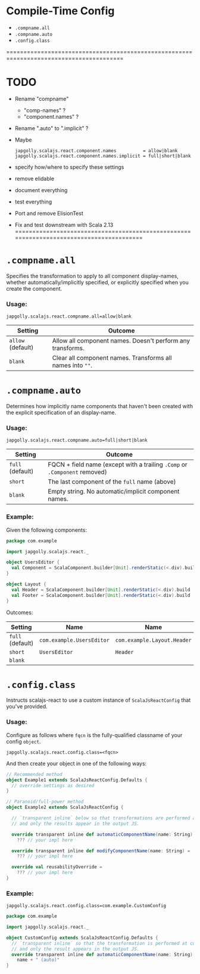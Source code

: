 # Compile-Time Config

* `.compname.all`
* `.compname.auto`
* `.config.class`

========================================================================================
# TODO

* Rename "compname"
  * "comp-names" ?
  * "component.names" ?
* Rename ".auto" to ".implicit" ?
* Maybe
  ```
  japgolly.scalajs.react.component.names          = allow|blank
  japgolly.scalajs.react.component.names.implicit = full|short|blank
  ```

* specify how/where to specify these settings
* remove elidable
* document everything
* test everything
* Port and remove ElisionTest
* Fix and test downstream with Scala 2.13
========================================================================================


# `.compname.all`

Specifies the transformation to apply to all component display-names, whether automatically/implicitly specified,
or explicitly specified when you create the component.

### Usage:

```
japgolly.scalajs.react.compname.all=allow|blank
```

| Setting | Outcome |
| -- | -- |
| `allow` (default) | Allow all component names. Doesn't perform any transforms. |
| `blank` | Clear all component names. Transforms all names into `""`. |


# `.compname.auto`

Determines how implicitly name components that haven't been created with the explicit specification of an display-name.

### Usage:

```
japgolly.scalajs.react.compname.auto=full|short|blank
```

| Setting | Outcome |
| -- | -- |
| `full` (default) | FQCN + field name (except with a trailing `.Comp` or `.Component` removed) |
| `short`  | The last component of the `full` name (above) |
| `blank`  | Empty string. No automatic/implicit component names. |

### Example:

Given the following components:

```scala
package com.example

import japgolly.scalajs.react._

object UsersEditor {
  val Component = ScalaComponent.builder[Unit].renderStatic(<.div).build
}

object Layout {
  val Header = ScalaComponent.builder[Unit].renderStatic(<.div).build
  val Footer = ScalaComponent.builder[Unit].renderStatic(<.div).build
}
```

Outcomes:

| Setting | Name | Name | Name |
| -- | -- | -- | -- |
| `full` (default) | `com.example.UsersEditor` | `com.example.Layout.Header` | `com.example.Layout.Footer` |
| `short` | `UsersEditor` | `Header` | `Footer` |
| `blank` |  |  |  |


# `.config.class`

Instructs scalajs-react to use a custom instance of `ScalaJsReactConfig` that you've provided.

### Usage:

Configure as follows where `fqcn` is the fully-qualified classname of your config `object`.

```
japgolly.scalajs.react.config.class=<fqcn>
```

And then create your object in one of the following ways:

```scala
// Recommended method
object Example1 extends ScalaJsReactConfig.Defaults {
  // override settings as desired
}

// Paranoid/full-power method
object Example2 extends ScalaJsReactConfig {

  // `transparent inline` below so that transformations are performed at compile-time
  // and only the results appear in the output JS.

  override transparent inline def automaticComponentName(name: String) =
    ??? // your impl here

  override transparent inline def modifyComponentName(name: String) =
    ??? // your impl here

  override val reusabilityOverride =
    ??? // your impl here
}
```

### Example:

```
japgolly.scalajs.react.config.class=com.example.CustomConfig
```

```scala
package com.example

import japgolly.scalajs.react._

object CustomConfig extends ScalaJsReactConfig.Defaults {
  // `transparent inline` so that the transformation is performed at compile-time
  // and only the result appears in the output JS.
  override transparent inline def automaticComponentName(name: String) =
    name + " (auto)"
}
```
